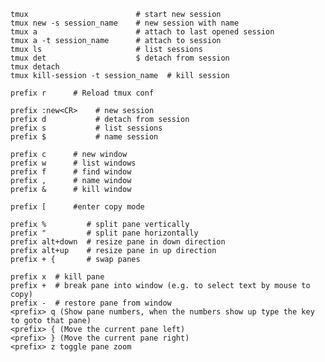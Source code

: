     tmux                        # start new session
    tmux new -s session_name    # new session with name 
    tmux a                      # attach to last opened session    
    tmux a -t session_name      # attach to session    
    tmux ls                     # list sessions
    tmux det                    $ detach from session
    tmux detach
    tmux kill-session -t session_name  # kill session 
    
    prefix r      # Reload tmux conf

    prefix :new<CR>    # new session
    prefix d           # detach from session
    prefix s           # list sessions
    prefix $           # name session

    prefix c      # new window
    prefix w      # list windows
    prefix f      # find window
    prefix ,      # name window
    prefix &      # kill window

    prefix [      #enter copy mode

    prefix %         # split pane vertically
    prefix "         # split pane horizontally 
    prefix alt+down  # resize pane in down direction 
    prefix alt+up    # resize pane in up direction
    prefix + {       # swap panes

    prefix x  # kill pane
    prefix +  # break pane into window (e.g. to select text by mouse to copy)
    prefix -  # restore pane from window
    <prefix> q (Show pane numbers, when the numbers show up type the key to goto that pane)
    <prefix> { (Move the current pane left)
    <prefix> } (Move the current pane right)
    <prefix> z toggle pane zoom

